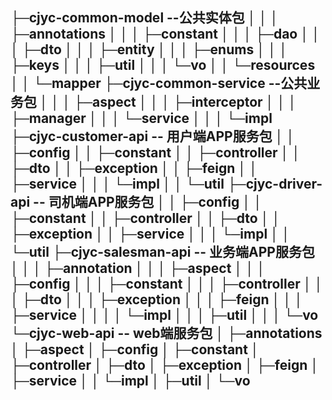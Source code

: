 
├─cjyc-common-model --公共实体包
│  │  │  ├─annotations 
│  │  │  ├─constant
│  │  │  ├─dao
│  │  │  ├─dto
│  │  │  ├─entity
│  │  │  ├─enums
│  │  │  ├─keys
│  │  │  ├─util
│  │  │  └─vo
│  │  └─resources
│  │      └─mapper
├─cjyc-common-service --公共业务包
│  │  │  ├─aspect
│  │  │  ├─interceptor
│  │  │  ├─manager
│  │  │  └─service
│  │  │      └─impl
├─cjyc-customer-api -- 用户端APP服务包
│  │  ├─config
│  │  ├─constant
│  │  ├─controller
│  │  ├─dto
│  │  ├─exception
│  │  ├─feign
│  │  ├─service
│  │  │  └─impl
│  │  └─util
├─cjyc-driver-api -- 司机端APP服务包
│  │  ├─config
│  │  ├─constant
│  │  ├─controller
│  │  ├─dto
│  │  ├─exception
│  │  ├─service
│  │  │  └─impl
│  │  └─util
├─cjyc-salesman-api -- 业务端APP服务包
│  │  │  ├─annotation
│  │  │  ├─aspect
│  │  │  ├─config
│  │  │  ├─constant
│  │  │  ├─controller
│  │  │  ├─dto
│  │  │  ├─exception
│  │  │  ├─feign
│  │  │  ├─service
│  │  │  │  └─impl
│  │  │  ├─util
│  │  │  └─vo
└─cjyc-web-api -- web端服务包
   │  ├─annotations
   │  ├─aspect
   │  ├─config
   │  ├─constant
   │  ├─controller
   │  ├─dto
   │  ├─exception
   │  ├─feign
   │  ├─service
   │  │  └─impl
   │  ├─util
   │  └─vo
   ----